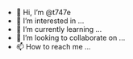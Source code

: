 - 👋 Hi, I’m @t747e
- 👀 I’m interested in ...
- 🌱 I’m currently learning ...
- 💞️ I’m looking to collaborate on ...
- 📫 How to reach me ...

<!---
t747e/t747e is a ✨ special ✨ repository because its `README.md` (this file) appears on your GitHub profile.
You can click the Preview link to take a look at your changes.
--->
